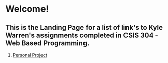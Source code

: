# Welcome!

## This is the Landing Page for a list of link's to Kyle Warren's assignments completed in CSIS 304 - Web Based Programming.

1. [Personal Project](https://kwarren98.github.io/PersonalProject/)

